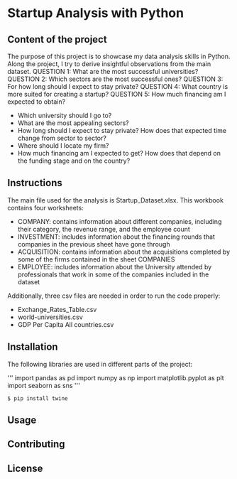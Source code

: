 # Startup Analysis with Python

## Content of the project
The purpose of this project is to showcase my data analysis skills in Python. Along the project, I try to derive insightful observations from the main dataset.
QUESTION 1: What are the most successful universities?
QUESTION 2: Which sectors are the most successful ones?
QUESTION 3: For how long should I expect to stay private?
QUESTION 4: What country is more suited for creating a startup?
QUESTION 5: How much financing am I expected to obtain?


- Which university should I go to?
- What are the most appealing sectors?
- How long should I expect to stay private? How does that expected time change from sector to sector?
- Where should I locate my firm?
- How much financing am I expected to get? How does that depend on the funding stage and on the country?

## Instructions
The main file used for the analysis is Startup_Dataset.xlsx. This workbook contains four worksheets:
- COMPANY: contains information about different companies, including their category, the revenue range, and the employee count
- INVESTMENT: includes information about the financing rounds that companies in the previous sheet have gone through
- ACQUISITION: contains information about the acquisitions completed by some of the firms contained in the sheet COMPANIES
- EMPLOYEE: includes information about the University attended by professionals that work in some of the companies included in the dataset

Additionally, three csv files are needed in order to run the code properly:
- Exchange_Rates_Table.csv
- world-universities.csv
- GDP Per Capita All countries.csv

## Installation
The following libraries are used in different parts of the project:

'''
import pandas as pd
import numpy as np
import matplotlib.pyplot as plt
import seaborn as sns
'''


```
$ pip install twine
```


## Usage



## Contributing



## License
